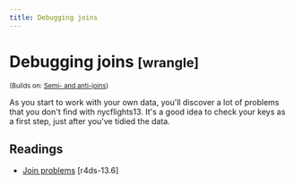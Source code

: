 ```yaml
---
title: Debugging joins
---
```


<!-- Generated automatically from joins-debugging.yml. Do not edit by hand -->

# Debugging joins <small class='wrangle'>[wrangle]</small>
<small>(Builds on: [Semi- and anti-joins](filter-joins.md))</small>

As you start to work with your own data, you'll discover a lot of problems
that you don't find with nycflights13. It's a good idea to check your
keys as a first step, just after you've tidied the data.

## Readings

  * [Join problems](http://r4ds.had.co.nz/relational-data.html#join-problems) [r4ds-13.6]



